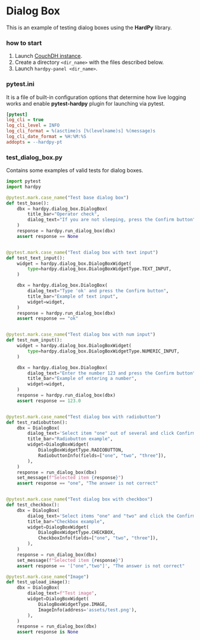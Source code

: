 # Dialog Box

This is an example of testing dialog boxes using the **HardPy** library.

### how to start

1. Launch [CouchDH instance](../documentation/database.md#couchdb-instance).
2. Create a directory `<dir_name>` with the files described below.
3. Launch `hardpy-panel <dir_name>`.

### pytest.ini

It is a file of built-in configuration options that determine how live logging works and
enable **pytest-hardpy** plugin for launching via pytest.

```ini
[pytest]
log_cli = true
log_cli_level = INFO
log_cli_format = %(asctime)s [%(levelname)s] %(message)s
log_cli_date_format = %H:%M:%S
addopts = --hardpy-pt
```

### test_dialog_box.py

Contains some examples of valid tests for dialog boxes.

```python
import pytest
import hardpy

@pytest.mark.case_name("Test base dialog box")
def test_base():
    dbx = hardpy.dialog_box.DialogBox(
        title_bar="Operator check",
        dialog_text="If you are not sleeping, press the Confirm button",
    )
    response = hardpy.run_dialog_box(dbx)
    assert response == None


@pytest.mark.case_name("Test dialog box with text input")
def test_text_input():
    widget = hardpy.dialog_box.DialogBoxWidget(
        type=hardpy.dialog_box.DialogBoxWidgetType.TEXT_INPUT,
    )

    dbx = hardpy.dialog_box.DialogBox(
        dialog_text="Type 'ok' and press the Confirm button",
        title_bar="Example of text input",
        widget=widget,
    )
    response = hardpy.run_dialog_box(dbx)
    assert response == "ok"


@pytest.mark.case_name("Test dialog box with num input")
def test_num_input():
    widget = hardpy.dialog_box.DialogBoxWidget(
        type=hardpy.dialog_box.DialogBoxWidgetType.NUMERIC_INPUT,
    )

    dbx = hardpy.dialog_box.DialogBox(
        dialog_text="Enter the number 123 and press the Confirm button",
        title_bar="Example of entering a number",
        widget=widget,
    )
    response = hardpy.run_dialog_box(dbx)
    assert response == 123.0


@pytest.mark.case_name("Test dialog box with radiobutton")
def test_radiobutton():
    dbx = DialogBox(
        dialog_text='Select item "one" out of several and click Confirm.',
        title_bar="Radiobutton example",
        widget=DialogBoxWidget(
            DialogBoxWidgetType.RADIOBUTTON,
            RadiobuttonInfo(fields=["one", "two", "three"]),
        ),
    )
    response = run_dialog_box(dbx)
    set_message(f"Selected item {response}")
    assert response == "one", "The answer is not correct"


@pytest.mark.case_name("Test dialog box with checkbox")
def test_checkbox():
    dbx = DialogBox(
        dialog_text='Select items "one" and "two" and click the Confirm button',
        title_bar="Checkbox example",
        widget=DialogBoxWidget(
            DialogBoxWidgetType.CHECKBOX,
            CheckboxInfo(fields=["one", "two", "three"]),
        ),
    )
    response = run_dialog_box(dbx)
    set_message(f"Selected item {response}")
    assert response == '["one","two"]', "The answer is not correct"

@pytest.mark.case_name("Image")
def test_upload_image():
    dbx = DialogBox(
        dialog_text=f"Test image",
        widget=DialogBoxWidget(
            DialogBoxWidgetType.IMAGE,
            ImageInfo(address='assets/test.png'),
        ),
    )
    response = run_dialog_box(dbx)
    assert response is None
```

